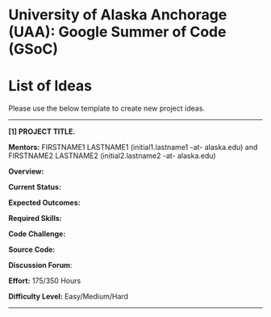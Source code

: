 # University of Alaska Anchorage (UAA): Google Summer of Code (GSoC) 

# List of Ideas
Please use the below template to create new project ideas.

***

**[1] PROJECT TITLE.**

**Mentors:** FIRSTNAME1 LASTNAME1 (initial1.lastname1 -at- alaska.edu) and FIRSTNAME2 LASTNAME2 (initial2.lastname2 -at- alaska.edu)

**Overview:** 

**Current Status:** 

**Expected Outcomes:**  

**Required Skills:** 

**Code Challenge:** 

**Source Code:**  

**Discussion Forum**: 

**Effort:** 175/350 Hours

**Difficulty Level:** Easy/Medium/Hard

***
